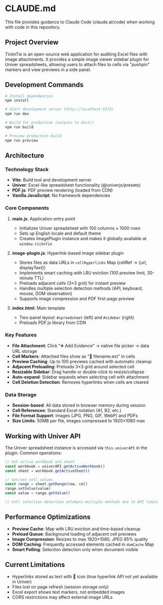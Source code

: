 # CLAUDE.md

This file provides guidance to Claude Code (claude.ai/code) when working with code in this repository.

## Project Overview

TicknTie is an open-source web application for auditing Excel files with image attachments. It provides a simple image viewer sidebar plugin for Univer spreadsheets, allowing users to attach files to cells via "pushpin" markers and view previews in a side panel.

## Development Commands

```bash
# Install dependencies
npm install

# Start development server (http://localhost:5173)
npm run dev

# Build for production (outputs to dist/)
npm run build

# Preview production build
npm run preview
```

## Architecture

### Technology Stack
- **Vite**: Build tool and development server
- **Univer**: Excel-like spreadsheet functionality (@univerjs/presets)
- **PDF.js**: PDF preview rendering (loaded from CDN)
- **Vanilla JavaScript**: No framework dependencies

### Core Components

1. **main.js**: Application entry point
   - Initializes Univer spreadsheet with 100 columns × 1000 rows
   - Sets up English locale and default theme
   - Creates ImagePlugin instance and makes it globally available at `window.ticknTie`

2. **image-plugin.js**: Hyperlink-based image sidebar plugin
   - Stores files as data URLs in `cellHyperlinks` Map (cellRef → {url, displayText})
   - Implements smart caching with LRU eviction (100 preview limit, 30-minute TTL)
   - Preloads adjacent cells (3×3 grid) for instant preview
   - Handles multiple selection detection methods (API, keyboard, mouse, DOM observation)
   - Supports image compression and PDF first-page preview

3. **index.html**: Main template
   - Two-panel layout: `#spreadsheet` (left) and `#sidebar` (right)
   - Preloads PDF.js library from CDN

### Key Features

- **File Attachment**: Click "➕ Add Evidence" → native file picker → data URL storage
- **Cell Markers**: Attached files show as "📌 filename.ext" in cells
- **Preview Caching**: Up to 100 previews cached with automatic cleanup
- **Adjacent Preloading**: Preloads 3×3 grid around selected cell
- **Resizable Sidebar**: Drag handle or double-click to resize/collapse
- **Auto-expand**: Sidebar expands when selecting cell with attachment
- **Cell Deletion Detection**: Removes hyperlinks when cells are cleared

### Data Storage

- **Session-based**: All data stored in browser memory during session
- **Cell References**: Standard Excel notation (A1, B2, etc.)
- **File Format Support**: Images (JPG, PNG, GIF, WebP) and PDFs
- **Size Limits**: 50MB per file, images compressed to 1920×1080 max

## Working with Univer API

The Univer spreadsheet instance is accessed via `this.univerAPI` in the plugin. Common operations:

```javascript
// Get active workbook and sheet
const workbook = univerAPI.getActiveWorkbook()
const sheet = workbook.getActiveSheet()

// Get/set cell values
const range = sheet.getRange(row, col)
range.setValue(value)
const value = range.getValue()

// Cell selection detection attempts multiple methods due to API limitations
```

## Performance Optimizations

- **Preview Cache**: Map with LRU eviction and time-based cleanup
- **Preload Queue**: Background loading of adjacent cell previews
- **Image Compression**: Resizes to max 1920×1080, JPEG 85% quality
- **DOM Caching**: Frequently accessed elements cached in `domCache` Map
- **Smart Polling**: Selection detection only when document visible

## Current Limitations

- Hyperlinks stored as text with 📌 icon (true hyperlink API not yet available in Univer)
- Files lost on page refresh (session storage only)
- Excel export shows text markers, not embedded images
- CORS restrictions may affect external image URLs
